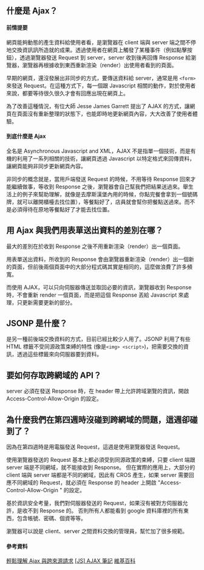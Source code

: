 ## 什麼是 Ajax？

#### 前情提要

網頁能夠動態的產生資料給使用者看，是瀏覽器在 client 端與 server 端之間不停地交換資訊訊所造就的成果。透過使用者在網頁上觸發了某種事件（例如點擊按鈕），透過瀏覽器發送 Request 到 server，server 收到後再回傳 Response 給瀏覽器，瀏覽器再根據收到東西重新渲染（render）出使用者看到的頁面。

早期的網頁，還沒發展出非同步的方式，要傳送資料給 server，通常是用 `<form>` 來發送 Request。在這種方式下，每一個跟 Javascript 相關的動作，對於使用者來說，都要等待很久很久才會有回應出現在網頁上。

為了改善這種情況，有位大師 Jesse James Garrett 提出了 AJAX 的方式，讓網頁在頁面沒有重新整理的狀態下，也能即時地更新網頁內容，大大改善了使用者體驗。

#### 到底什麼是 Ajax

全名是 Asynchronous Javascript and XML，AJAX 不是指單一個技術，而是有機的利用了一系列相關的技術，讓網頁透過 Javascript 以特定格式來回傳資料，讓網頁能夠非同步更新網頁內容。

非同步的概念就是，當用戶端發送 Request 的時候，不用等待 Response 回來才能繼續做事，等收到 Response 之後，瀏覽器會自己幫我們把結果送過來。舉生活上的例子來幫助理解，就像是去摩斯漢堡內用的時候，你點完餐會拿到一個號碼牌，就可以離開櫃檯去找位置），等餐點好了，店員就會幫你把餐點送過來。而不是必須得待在原地等餐點好了才能去找位置。

## 用 Ajax 與我們用表單送出資料的差別在哪？

最大的差別在於收到 Response 之後不用重新渲染（render）出一個頁面。

用表單送出資料，所收到的 Response 會由瀏覽器重新渲染（render）出一個新的頁面，但前後兩個頁面中的大部分程式碼其實是相同的，這麼做浪費了許多頻寬。

而使用 AJAX，可以只向伺服器傳送並取回必要的資訊，瀏覽器收到 Response 時，不會重新 render 一個頁面，而是把這個 Response 丟給 Javascript 來處理，只更新需要更新的部分。

## JSONP 是什麼？

是另一種前後端交換資料的方式，目前已經比較少人用了。JSONP 利用了有些 HTML 標籤不受同源政策束縛的特性 (像是`<img> <script>`)，把需要交換的資訊，透過這些標籤來向伺服器要到資料。

## 要如何存取跨網域的 API？

server 必須在發送 Response 時，在 header 帶上允許跨域瀏覽的資訊，開啟 Access-Control-Allow-Origin 的設定。

## 為什麼我們在第四週時沒碰到跨網域的問題，這週卻碰到了？

因為在第四週時是用電腦發送 Request，這週是使用瀏覽器發送 Request。

使用瀏覽器發送的 Request 基本上都必須受到同源政策的束縛，只要 client 端跟 server 端是不同網域，就不能接收到 Response。
但在實際的應用上，大部分的 client 端與 server 端都是不同的網域，因此有 CROS 產生，如果 server 需要回應不同網域的 Request，就必須在 Response 的 header 上開啟 "Access-Control-Allow-Origin " 的設定。

基於資訊安全考量，我們對伺服器發送的 Request，如果沒有被對方伺服器允許，是收不到 Response 的。
否則所有人都能看到 google 資料庫裡的所有東西，包含帳號、密碼、個資等等。

瀏覽器可以說是 client、server 之間資料交換的管理員，幫忙加了很多規範。

#### 參考資料

[輕鬆理解 Ajax 與跨來源請求](https://blog.huli.tw/2017/08/27/ajax-and-cors/)
[[JS] AJAX 筆記](https://medium.com/%E9%A6%AC%E6%A0%BC%E8%95%BE%E7%89%B9%E7%9A%84%E5%86%92%E9%9A%AA%E8%80%85%E6%97%A5%E8%AA%8C/js-ajax-%E7%AD%86%E8%A8%98-b9a57976fa60)
[維基百科](https://zh.wikipedia.org/wiki/AJAX)
